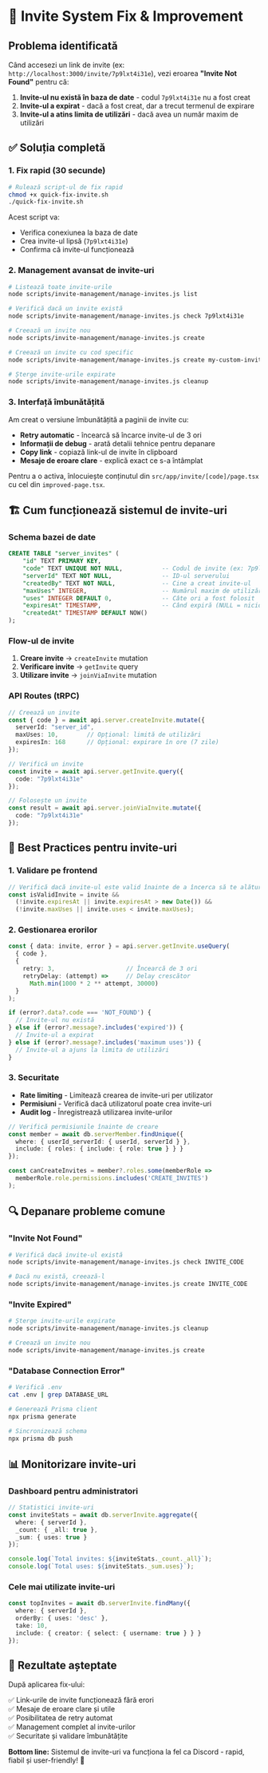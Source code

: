# 🔧 Invite System Fix & Improvement

## Problema identificată

Când accesezi un link de invite (ex: `http://localhost:3000/invite/7p9lxt4i31e`), vezi eroarea **"Invite Not Found"** pentru că:

1. **Invite-ul nu există în baza de date** - codul `7p9lxt4i31e` nu a fost creat
2. **Invite-ul a expirat** - dacă a fost creat, dar a trecut termenul de expirare  
3. **Invite-ul a atins limita de utilizări** - dacă avea un număr maxim de utilizări

## ✅ Soluția completă

### 1. **Fix rapid (30 secunde)**

```bash
# Rulează script-ul de fix rapid
chmod +x quick-fix-invite.sh
./quick-fix-invite.sh
```

Acest script va:
- Verifica conexiunea la baza de date
- Crea invite-ul lipsă (`7p9lxt4i31e`)
- Confirma că invite-ul funcționează

### 2. **Management avansat de invite-uri**

```bash
# Listează toate invite-urile
node scripts/invite-management/manage-invites.js list

# Verifică dacă un invite există
node scripts/invite-management/manage-invites.js check 7p9lxt4i31e

# Creează un invite nou
node scripts/invite-management/manage-invites.js create

# Creează un invite cu cod specific
node scripts/invite-management/manage-invites.js create my-custom-invite

# Șterge invite-urile expirate
node scripts/invite-management/manage-invites.js cleanup
```

### 3. **Interfață îmbunătățită**

Am creat o versiune îmbunătățită a paginii de invite cu:

- **Retry automatic** - încearcă să încarce invite-ul de 3 ori
- **Informații de debug** - arată detalii tehnice pentru depanare
- **Copy link** - copiază link-ul de invite în clipboard
- **Mesaje de eroare clare** - explică exact ce s-a întâmplat

Pentru a o activa, înlocuiește conținutul din `src/app/invite/[code]/page.tsx` cu cel din `improved-page.tsx`.

## 🏗️ Cum funcționează sistemul de invite-uri

### Schema bazei de date

```sql
CREATE TABLE "server_invites" (
    "id" TEXT PRIMARY KEY,
    "code" TEXT UNIQUE NOT NULL,           -- Codul de invite (ex: 7p9lxt4i31e)
    "serverId" TEXT NOT NULL,              -- ID-ul serverului
    "createdBy" TEXT NOT NULL,             -- Cine a creat invite-ul
    "maxUses" INTEGER,                     -- Numărul maxim de utilizări (NULL = nelimitat)
    "uses" INTEGER DEFAULT 0,              -- Câte ori a fost folosit
    "expiresAt" TIMESTAMP,                 -- Când expiră (NULL = niciodată)
    "createdAt" TIMESTAMP DEFAULT NOW()
);
```

### Flow-ul de invite

1. **Creare invite** → `createInvite` mutation
2. **Verificare invite** → `getInvite` query  
3. **Utilizare invite** → `joinViaInvite` mutation

### API Routes (tRPC)

```typescript
// Creează un invite
const { code } = await api.server.createInvite.mutate({
  serverId: "server_id",
  maxUses: 10,        // Opțional: limită de utilizări
  expiresIn: 168      // Opțional: expirare în ore (7 zile)
});

// Verifică un invite
const invite = await api.server.getInvite.query({
  code: "7p9lxt4i31e"
});

// Folosește un invite
const result = await api.server.joinViaInvite.mutate({
  code: "7p9lxt4i31e" 
});
```

## 🚀 Best Practices pentru invite-uri

### 1. **Validare pe frontend**

```typescript
// Verifică dacă invite-ul este valid înainte de a încerca să te alături
const isValidInvite = invite && 
  (!invite.expiresAt || invite.expiresAt > new Date()) &&
  (!invite.maxUses || invite.uses < invite.maxUses);
```

### 2. **Gestionarea erorilor**

```typescript
const { data: invite, error } = api.server.getInvite.useQuery(
  { code },
  {
    retry: 3,                    // Încearcă de 3 ori
    retryDelay: (attempt) =>     // Delay crescător
      Math.min(1000 * 2 ** attempt, 30000)
  }
);

if (error?.data?.code === 'NOT_FOUND') {
  // Invite-ul nu există
} else if (error?.message?.includes('expired')) {
  // Invite-ul a expirat
} else if (error?.message?.includes('maximum uses')) {
  // Invite-ul a ajuns la limita de utilizări
}
```

### 3. **Securitate**

- **Rate limiting** - Limitează crearea de invite-uri per utilizator
- **Permisiuni** - Verifică dacă utilizatorul poate crea invite-uri
- **Audit log** - Înregistrează utilizarea invite-urilor

```typescript
// Verifică permisiunile înainte de creare
const member = await db.serverMember.findUnique({
  where: { userId_serverId: { userId, serverId } },
  include: { roles: { include: { role: true } } }
});

const canCreateInvites = member?.roles.some(memberRole => 
  memberRole.role.permissions.includes('CREATE_INVITES')
);
```

## 🔍 Depanare probleme comune

### "Invite Not Found"
```bash
# Verifică dacă invite-ul există
node scripts/invite-management/manage-invites.js check INVITE_CODE

# Dacă nu există, creează-l
node scripts/invite-management/manage-invites.js create INVITE_CODE
```

### "Invite Expired"
```bash
# Șterge invite-urile expirate
node scripts/invite-management/manage-invites.js cleanup

# Creează un invite nou
node scripts/invite-management/manage-invites.js create
```

### "Database Connection Error"
```bash
# Verifică .env
cat .env | grep DATABASE_URL

# Generează Prisma client
npx prisma generate

# Sincronizează schema
npx prisma db push
```

## 📊 Monitorizare invite-uri

### Dashboard pentru administratori

```typescript
// Statistici invite-uri
const inviteStats = await db.serverInvite.aggregate({
  where: { serverId },
  _count: { _all: true },
  _sum: { uses: true }
});

console.log(`Total invites: ${inviteStats._count._all}`);
console.log(`Total uses: ${inviteStats._sum.uses}`);
```

### Cele mai utilizate invite-uri

```typescript
const topInvites = await db.serverInvite.findMany({
  where: { serverId },
  orderBy: { uses: 'desc' },
  take: 10,
  include: { creator: { select: { username: true } } }
});
```

## 🎯 Rezultate așteptate

După aplicarea fix-ului:

✅ Link-urile de invite funcționează fără erori  
✅ Mesaje de eroare clare și utile  
✅ Posibilitatea de retry automat  
✅ Management complet al invite-urilor  
✅ Securitate și validare îmbunătățite  

**Bottom line:** Sistemul de invite-uri va funcționa la fel ca Discord - rapid, fiabil și user-friendly! 🚀

